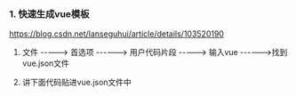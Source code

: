 ### 1. 快速生成vue模板

https://blog.csdn.net/lanseguhui/article/details/103520190

1. 文件 ----->   首选项   ------>    用户代码片段   ----->  输入vue ------>找到vue.json文件

2. 讲下面代码贴进vue.json文件中